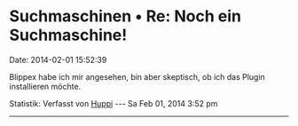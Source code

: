 Suchmaschinen • Re: Noch ein Suchmaschine!
==========================================

Date: 2014-02-01 15:52:39

Blippex habe ich mir angesehen, bin aber skeptisch, ob ich das Plugin
installieren möchte.

Statistik: Verfasst von
[Huppi](http://forum.yacy-websuche.de/memberlist.php?mode=viewprofile&u=86)
--- Sa Feb 01, 2014 3:52 pm

------------------------------------------------------------------------
